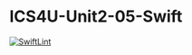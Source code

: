 # ICS4U-Unit2-05-Swift
[![SwiftLint](https://github.com/Ryan-ChungKamChung/ICS4U-Unit2-05-Swift/workflows/SwiftLint/badge.svg)](https://github.com/Ryan-ChungKamChung/ICS4U-Unit2-05-Swift/actions)
